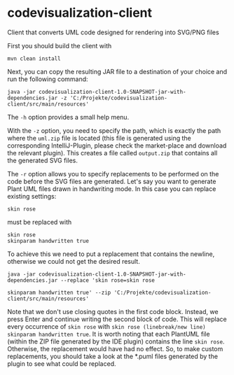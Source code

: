 # codevisualization-client
Client that converts UML code designed for rendering into SVG/PNG files

First you should build the client with

```mvn clean install```

Next, you can copy the resulting JAR file to a destination of your choice and run the following command:

```console
java -jar codevisualization-client-1.0-SNAPSHOT-jar-with-dependencies.jar -z 'C:/Projekte/codevisualization-client/src/main/resources'
```

The ```-h``` option provides a small help menu.

With the ```-z``` option, you need to specify the path, which is exactly the path where the ```uml.zip``` file is located (this file is generated using the corresponding IntelliJ-Plugin, please check the market-place and download the relevant plugin). This creates a file called ```output.zip``` that contains all the generated SVG files.

The ```-r``` option allows you to specify replacements to be performed on the code before the SVG files are generated. Let's say you want to generate Plant UML files drawn in handwriting mode. In this case you can replace existing settings:

```plantuml
skin rose
```

must be replaced with

```plantuml
skin rose
skinparam handwritten true
```

To achieve this we need to put a replacement that contains the newline, otherwise we could not get the desired result.

```console
java -jar codevisualization-client-1.0-SNAPSHOT-jar-with-dependencies.jar --replace 'skin rose=skin rose
```

```console
skinparam handwritten true' --zip 'C:/Projekte/codevisualization-client/src/main/resources'
```

Note that we don't use closing quotes in the first code block. Instead, we press Enter and continue writing the second block of code. This will replace every occurrence of ```skin rose``` with ```skin rose (linebreak/new line) skinparam handwritten true```. It is worth noting that each PlantUML file (within the ZIP file generated by the IDE plugin) contains the line ```skin rose```. Otherwise, the replacement would have had no effect. So, to make custom replacements, you should take a look at the *.puml files generated by the plugin to see what could be replaced.




